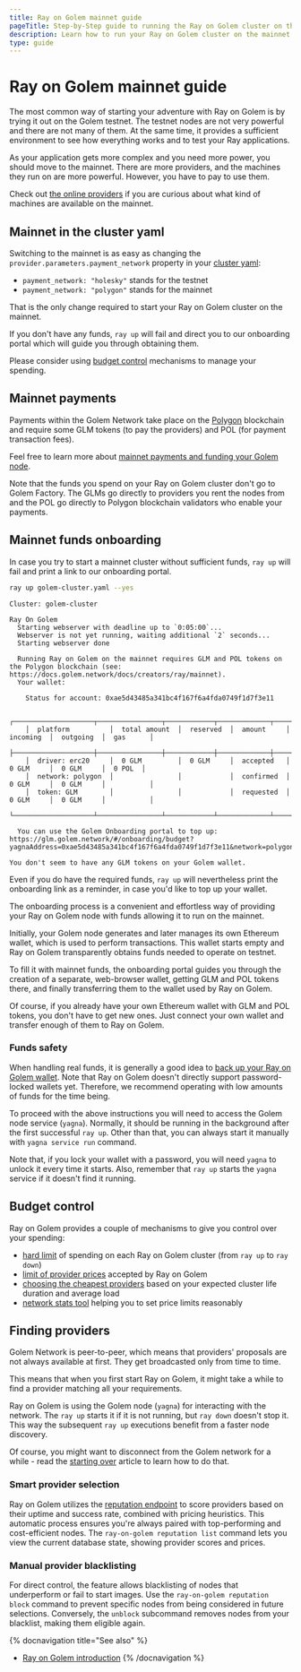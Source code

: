 ```yaml
---
title: Ray on Golem mainnet guide
pageTitle: Step-by-Step guide to running the Ray on Golem cluster on the mainnet
description: Learn how to run your Ray on Golem cluster on the mainnet
type: guide
---
```


# Ray on Golem mainnet guide

The most common way of starting your adventure with Ray on Golem is by trying it out on the Golem testnet.
The testnet nodes are not very powerful and there are not many of them.
At the same time, it provides a sufficient environment to see how everything works and to test your Ray applications.

As your application gets more complex and you need more power, you should move to the mainnet. There are more providers, and the machines they run on are more powerful. However, you have to pay to use them.

Check out [the online providers](https://stats.golem.network/network/providers/online) if you are curious about what kind of machines are available on the mainnet.

## Mainnet in the cluster yaml

Switching to the mainnet is as easy as changing the `provider.parameters.payment_network` property in your [cluster yaml](/docs/creators/ray/cluster-yaml):

- `payment_network: "holesky"` stands for the testnet
- `payment_network: "polygon"` stands for the mainnet

That is the only change required to start your Ray on Golem cluster on the mainnet.

If you don't have any funds, `ray up` will fail and direct you to our onboarding portal which will guide you through obtaining them.

Please consider using [budget control](#budget-control) mechanisms to manage your spending.

## Mainnet payments

Payments within the Golem Network take place on the [Polygon](https://polygon.technology) blockchain and require some GLM tokens (to pay the providers) and POL (for payment transaction fees).

Feel free to learn more about [mainnet payments and funding your Golem node](/docs/creators/javascript/guides/switching-to-mainnet).

Note that the funds you spend on your Ray on Golem cluster don't go to Golem Factory. The GLMs go directly to providers you rent the nodes from and the POL go directly to Polygon blockchain validators who enable your payments.

## Mainnet funds onboarding

In case you try to start a mainnet cluster without sufficient funds, `ray up` will fail and print a link to our onboarding portal.

```bash
ray up golem-cluster.yaml --yes
```

```
Cluster: golem-cluster

Ray On Golem
  Starting webserver with deadline up to `0:05:00`...
  Webserver is not yet running, waiting additional `2` seconds...
  Starting webserver done

  Running Ray on Golem on the mainnet requires GLM and POL tokens on the Polygon blockchain (see: https://docs.golem.network/docs/creators/ray/mainnet).
  Your wallet:

    Status for account: 0xae5d43485a341bc4f167f6a4fda0749f1d7f3e11

    ┌────────────────────┬────────────────┬────────────┬─────────────┬────────────┬────────────┬───────────┐
    │  platform          │  total amount  │  reserved  │  amount     │  incoming  │  outgoing  │  gas      │
    ├────────────────────┼────────────────┼────────────┼─────────────┼────────────┼────────────┼───────────┤
    │  driver: erc20     │  0 GLM         │  0 GLM     │  accepted   │  0 GLM     │  0 GLM     │  0 POL  │
    │  network: polygon  │                │            │  confirmed  │  0 GLM     │  0 GLM     │           │
    │  token: GLM        │                │            │  requested  │  0 GLM     │  0 GLM     │           │
    └────────────────────┴────────────────┴────────────┴─────────────┴────────────┴────────────┴───────────┘

  You can use the Golem Onboarding portal to top up: https://glm.golem.network/#/onboarding/budget?yagnaAddress=0xae5d43485a341bc4f167f6a4fda0749f1d7f3e11&network=polygon

You don't seem to have any GLM tokens on your Golem wallet.

```

Even if you do have the required funds, `ray up` will nevertheless print the onboarding link as a reminder, in case you'd like to top up your wallet.

The onboarding process is a convenient and effortless way of providing your Ray on Golem node with funds allowing it to run on the mainnet.

Initially, your Golem node generates and later manages its own Ethereum wallet, which is used to perform transactions. This wallet starts empty and Ray on Golem transparently obtains funds needed to operate on testnet.

To fill it with mainnet funds, the onboarding portal guides you through the creation of a separate, web-browser wallet, getting GLM and POL tokens there, and finally transferring them to the wallet used by Ray on Golem.

Of course, if you already have your own Ethereum wallet with GLM and POL tokens, you don't have to get new ones. Just connect your own wallet and transfer enough of them to Ray on Golem.

### Funds safety

When handling real funds, it is generally a good idea to [back up your Ray on Golem wallet](/docs/providers/wallet/backup).
Note that Ray on Golem doesn't directly support password-locked wallets yet. Therefore, we recommend operating with low amounts of funds for the time being.

To proceed with the above instructions you will need to access the Golem node service (`yagna`).
Normally, it should be running in the background after the first successful `ray up`. Other than that, you can always start it manually with `yagna service run` command.

Note that, if you lock your wallet with a password, you will need `yagna` to unlock it every time it starts. Also, remember that `ray up` starts the `yagna` service if it doesn't find it running.

## Budget control

Ray on Golem provides a couple of mechanisms to give you control over your spending:

- [hard limit](/docs/creators/ray/cluster-yaml#spending-hard-limit) of spending on each Ray on Golem cluster (from `ray up` to `ray down`)
- [limit of provider prices](/docs/creators/ray/cluster-yaml#maximum-provider-prices) accepted by Ray on Golem
- [choosing the cheapest providers](/docs/creators/ray/cluster-yaml#choosing-the-cheapest-providers-maximum-expected-usage-cost) based on your expected cluster life duration and average load
- [network stats tool](/docs/creators/ray/ray-on-golem-cli#network-stats) helping you to set price limits reasonably

## Finding providers

Golem Network is peer-to-peer, which means that providers' proposals are not always available at first. They get broadcasted only from time to time.

This means that when you first start Ray on Golem, it might take a while to find a provider matching all your requirements.

Ray on Golem is using the Golem node (`yagna`) for interacting with the network.
The `ray up` starts it if it is not running, but `ray down` doesn't stop it.
This way the subsequent `ray up` executions benefit from a faster node discovery.

Of course, you might want to disconnect from the Golem network for a while - read the [starting over](/docs/creators/ray/troubleshooting#starting-over-with-a-clean-slate) article to learn how to do that.

### Smart provider selection

Ray on Golem utilizes the [reputation endpoint](https://blog.golem.network/introducing-golem-networks-reputation-system/)
to score providers based on their uptime and success rate,
combined with pricing heuristics. This automatic process ensures you're always paired with top-performing
and cost-efficient nodes. The `ray-on-golem reputation list` command lets you view the current database state, showing provider scores and prices.

### Manual provider blacklisting

For direct control, the feature allows blacklisting of nodes that underperform or fail to start images.
Use the `ray-on-golem reputation block` command to prevent specific nodes from being considered in future selections.
Conversely, the `unblock` subcommand removes nodes from your blacklist, making them eligible again.

{% docnavigation title="See also" %}

- [Ray on Golem introduction](/docs/creators/ray)
  {% /docnavigation %}
